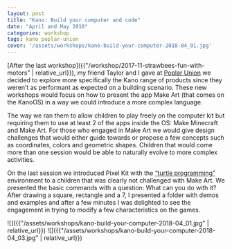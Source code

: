 ```yaml
---
layout: post
title: "Kano: Build your computer and code"
date: "April and May 2018"
categories: workshop
tags: kano poplar-union
cover: '/assets/workshops/kano-build-your-computer-2018-04_01.jpg'
---
```


[After the last workshop]({{"/workshop/2017-11-strawbees-fun-with-motors" | relative_url}}), my friend Taylor and I gave at [Poplar Union](https://poplarunion.com/) we decided to explore more specifically the Kano range of products since they weren’t as performant as expected on a building scenario. These new workshops would focus on how to present the app Make Art (that comes on the KanoOS) in a way we could introduce a more complex language.

The way we ran them to allow children to play freely on the computer kit but requiring them to use at least 2 of the apps inside the OS: Make Minecraft and Make Art. For those who engaged in Make Art we would give design challenges that would either guide towards or propose a few concepts such as coordinates, colors and geometric shapes. Children that would come more than one session would be able to naturally evolve to more complex activities.

On the last session we introduced Pixel Kit with the [“turtle programming”](https://en.wikipedia.org/wiki/Logo_(programming_language)) environment to a children that was clearly not challenged with Make Art. We presented the basic commands with a question: What can you do with it? After drawing a square, rectangle and a 7, I presented a folder with demos and examples and after a few minutes I was delighted to see the engagement in trying to modify a few characteristics on the games.

![]({{"/assets/workshops/kano-build-your-computer-2018-04_01.jpg" | relative_url}})
![]({{"/assets/workshops/kano-build-your-computer-2018-04_03.jpg" | relative_url}})

